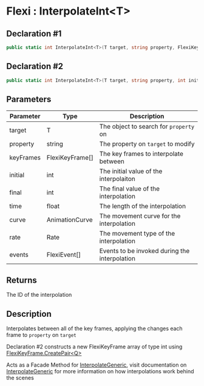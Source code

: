 # Flexi : InterpolateInt\<T>
## Declaration #1
```cs
public static int InterpolateInt<T>(T target, string property, FlexiKeyFrame<int>[] keyFrames)
```
## Declaration #2
```cs
public static int InterpolateInt<T>(T target, string property, int initial, int final, float time, AnimationCurve curve=null, Rate rate=Rate.time, FlexiEvent[] events=null)
```

## Parameters
| Parameter | Type | Description |
| - | - | - |
| target | T | The object to search for `property` on |
| property | string | The property on `target` to modify |
| keyFrames | FlexiKeyFrame<int>[] | The key frames to interpolate between |
| initial | int | The initial value of the interpolaiton |
| final | int | The final value of the interpolation |
| time | float | The length of the interpolation |
| curve | AnimationCurve | The movement curve for the interpolation |
| rate | Rate | The movement type of the interpolation |
| events | FlexiEvent[] | Events to be invoked during the interpolation |

## Returns
The ID of the interpolation

## Description
Interpolates between all of the key frames, applying the changes each frame to `property` on `target`

Declaration #2 constructs a new FlexiKeyFrame array of type int using [FlexiKeyFrame.CreatePair\<Q>](../FlexiKeyFrame/CreatePairQ)

Acts as a Facade Method for [InterpolateGeneric](InterpolateGeneric.md), visit documentation on [InterpolateGeneric](InterpolateGeneric.md) for more information on how interpolations work behind the scenes